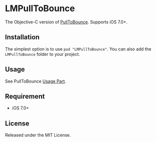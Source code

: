 # LMPullToBounce

The Objective-C version of [PullToBounce](https://github.com/entotsu/PullToBounce). Supports iOS 7.0+.

## Installation
The simplest option is to use `pod "LMPullToBounce"`.
You can also add the `LMPullToBounce` folder to your project. 

## Usage
See PullToBounce [Usage Part](https://github.com/entotsu/PullToBounce#usage).

## Requirement
+ iOS 7.0+

## License
Released under the MIT License.